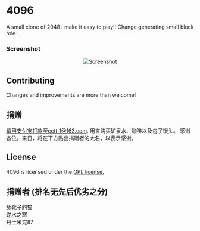 # 4096
A small clone of 2048
I make it easy to play!! Change generating small block role

### Screenshot

<p align="center">
  <img src="http://pictures.gabrielecirulli.com/2048-20140309-234100.png" alt="Screenshot"/>
</p>


## Contributing
Changes and improvements are more than welcome! 

## 捐赠
请用支付宝打款至cctt_1@163.com. 用来购买矿泉水、咖啡以及包子馒头。 感谢各位。来日，将在下方贴出捐赠者的大名，以表示感谢。

## License
4096 is licensed under the [GPL license.](https://github.com/chillyc/4096/LICENSE)

## 捐赠者 (排名无先后优劣之分)
舔靴子的猫         
逆水之寒         
丹士米克87          
